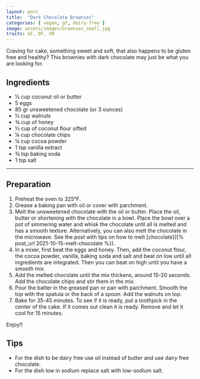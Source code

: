```yaml
---
layout: post
title:  "Dark Chocolate Brownies"
categories: [ vegan, gf, dairy-free ]
image: assets/images/brownies_small.jpg
traits: GF, DF, VN
---
```


Craving for cake, something sweet and soft, that also happens to be gluten free and healthy?  This brownies with dark chocolate may just be what you are looking for.

## Ingredients

* ½	cup coconut oil or butter
* 5 eggs
* 85 gr unsweetened chocolate (or 3 ounces)
* ½ cup walnuts
* ¾ cup of honey
* ⅓ cup of coconut flour sifted
* ¼ cup chocolate chips 
* ¼ cup cocoa powder
* 1 tsp	vanilla extract
* ¾ tsp	baking soda
* 1 tsp	salt


---

## Preparation

1. Preheat the oven to 325°F.
2. Grease a baking pan with oil or cover with parchment.
3. Melt the unsweetened chocolate with the oil or butter. Place the oil, butter or shortening with the chocolate in a bowl. Place the bowl over a pot of simmering water and whisk the chocolate until all is melted and has a smooth texture.
Alternatively, you can also melt the chocolate in the microwave. See the post with tips on how to melt [chocolate]({% post_url 2021-10-15-melt-chocolate %}). 
4. In a mixer, first beat the eggs and honey.  Then, add the coconut flour, the cocoa powder, vanilla, baking soda and salt and beat on low until all ingredients are integrated. Then you can beat on high until you have a smooth mix.
5. Add the melted chocolate until the mix thickens, around 15-20 seconds. Add the chocolate chips and stir them in the mix.
6. Pour the batter in the greased pan or pan with parchment. Smooth the top with the spatula or the back of a spoon. Add the walnuts on top.
7. Bake for 35-45 minutes. To see if it is ready, put a toothpick in the center of the cake. If it comes out clean it is ready. Remove and let it cool for 15 minutes.


Enjoy!!


## Tips

* For the dish to be dairy free use oil instead of butter and use dairy free chocolate.
* For the dish low in sodium replace salt with low-sodium salt.

